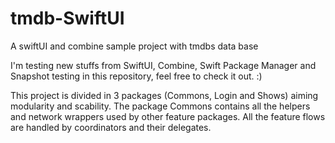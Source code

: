 # tmdb-SwiftUI
A swiftUI and combine sample project with tmdbs data base

I'm testing new stuffs from SwiftUI, Combine, Swift Package Manager and Snapshot testing in this repository, feel free to check it out. :)

This project is divided in 3 packages (Commons, Login and Shows) aiming modularity and scability.
The package Commons contains all the helpers and network wrappers used by other feature packages.
All the feature flows are handled by coordinators and their delegates.
